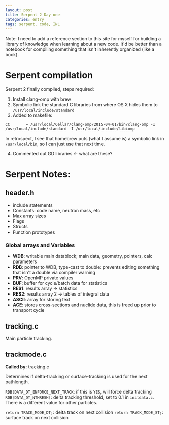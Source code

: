 ```yaml
---
layout: post
title: Serpent 2 Day one
categories: entry
tags: serpent, code, INL
---
```


Note: I need to add a reference section to this site for myself for
building a library of knowledge when learning about a new code. It'd
be better than a notebook for compiling something that isn't inherently organized
(like a book).

# Serpent compilation

Serpent 2 finally compiled, steps required:

1. Install clang-omp with brew
2. Symbolic link the standard C libraries from where OS X hides them
to `/usr/local/include/standard`
3. Added to makefile:
```
CC       = /usr/local/Cellar/clang-omp/2015-04-01/bin/clang-omp -I
/usr/local/include/standard -I /usr/local/include/libiomp
```

In retrospect, I see that homebrew puts (what I assume is) a symbolic
link in `/usr/local/bin`, so I can just use that next time.

4. Commented out GD libraries <- what are these?

# Serpent Notes:

## header.h

- include statements
- Constants: code name, neutron mass, etc
- Max array sizes
- Flags
- Structs
- Function prototypes

### Global arrays and Variables

* **WDB**: writable main datablock; main data, geometry, pointers,
  calc parameters
* **RDB**: pointer to WDB, type-cast to double: prevents editing
  something that isn't a double via compiler warning
* **PRV**: OpenMP private values
* **BUF**: buffer for cycle/batch data for statistics
* **RES1**: results array -> statistics
* **RES2**: results array 2 -> tables of integral data
* **ASCII**: array for storing text
* **ACE**: stores cross-sections and nuclide data, this is freed up
  prior to transport cycle

## tracking.c

Main particle tracking.

## trackmode.c

**Called by:** tracking.c

Determines if delta-tracking or surface-tracking is used for the next
pathlength.

`RDB[DATA_DT_ENFORCE_NEXT_TRACK`: if this is `YES`, will force delta tracking
`RDB[DATA_DT_NTHRESH]`: delta tracking threshold, set to 0.1 in
`initdata.c`. There is a different value for other particles.

`return TRACK_MODE_DT;`: delta track on next collision
`return TRACK_MODE_ST;`: surface track on next collision

